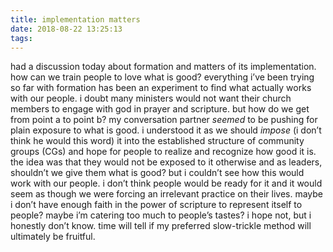 ```yaml
---
title: implementation matters
date: 2018-08-22 13:25:13
tags:
---
```

had a discussion today about formation and matters of its implementation.  how can we train people to love what is good? everything i’ve been trying so far with formation has been an experiment to find what actually works with our people. i doubt many ministers would not want their church members to engage with god in prayer and scripture. but how do we get from point a to point b? my conversation partner _seemed_ to be pushing for plain exposure to what is good. i understood it as we should _impose_ (i don’t think he would this word) it into the established structure of community groups (CGs) and hope for people to realize and recognize how good it is. the idea was that they would not be exposed to it otherwise and as leaders, shouldn’t we give them what is good? but i couldn’t see how this would work with our people. i don’t think people would be ready for it and it would seem as though we were forcing an irrelevant practice on their lives. maybe i don’t have enough faith in the power of scripture to represent itself to people? maybe i’m catering too much to people’s tastes? i hope not, but i honestly don’t know. time will tell if my preferred slow-trickle method will ultimately be fruitful. 
